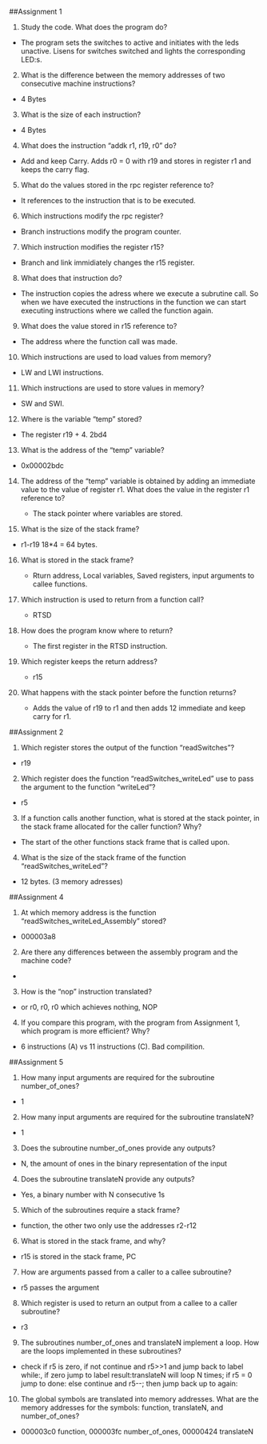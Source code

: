 ##Assignment 1

1. Study the code. What does the program do?
  * The program sets the switches to active and initiates with the leds unactive. Lisens for switches switched and lights the corresponding LED:s.
  
2.  What is the difference between the memory addresses of two consecutive machine instructions?
  * 4 Bytes
  
3. What is the size of each instruction?
  * 4 Bytes
  
4.  What does the instruction “addk r1, r19, r0” do?
  * Add and keep Carry. Adds r0 = 0 with r19 and stores in register r1 and keeps the carry flag.
  
5.  What do the values stored in the rpc register reference to?
  * It references to the instruction that is to be executed.
  
6.  Which instructions modify the rpc register?
  * Branch instructions modify the program counter.
  
7.  Which instruction modifies the register r15?
  * Branch and link immidiately changes the r15 register.
  
8.  What does that instruction do?
  * The instruction copies the adress where we execute a subrutine call. So when we have executed the instructions in the function we can start executing instructions where we called the function again.
  
9. What does the value stored in r15 reference to?
 * The address where the function call was made.
 
10. Which instructions are used to load values from memory? 
  *  LW and LWI instructions.
  
11. Which instructions are used to store values in memory?
   * SW and SWI.

12. Where is the variable “temp” stored?
  * The register r19 + 4. 2bd4
   
13. What is the address of the “temp” variable?
   * 0x00002bdc
   
14. The address of the “temp” variable is obtained by adding an immediate value to the value of register r1. What does the value in the register r1 reference to?
    * The stack pointer where variables are stored.
    
15. What is the size of the stack frame?
   * r1-r19 18*4 = 64 bytes.
   
16. What is stored in the stack frame?
    * Rturn address, Local variables, Saved registers, input arguments to callee functions.
    
17. Which instruction is used to return from a function call?
    * RTSD
     
18. How does the program know where to return?
     * The first register in the RTSD instruction.
      
19. Which register keeps the return address? 
     * r15
       
20. What happens with the stack pointer before the function returns?
     * Adds the value of r19 to r1 and then adds 12 immediate and keep carry for r1.
     
##Assignment 2
1. Which register stores the output of the function “readSwitches”?
 * r19

2. Which register does the function “readSwitches_writeLed” use to pass the argument to the function “writeLed”?
 * r5
 
 3. If a function calls another function, what is stored at the stack pointer, in the stack frame allocated for the caller function? Why?
  * The start of the other functions stack frame that is called upon. 
  
4. What is the size of the stack frame of the function “readSwitches_writeLed”? 
 * 12 bytes. (3 memory adresses)
 
##Assignment 4
1. At which memory address is the function “readSwitches_writeLed_Assembly” stored?
 * 000003a8
 
2. Are there any differences between the assembly program and the machine code?
 * 
3. How is the “nop” instruction translated?
 * or r0, r0, r0 which achieves nothing, NOP
 
4. If you compare this program, with the program from Assignment 1, which program is more efficient? Why?
 * 6 instructions (A) vs 11 instructions (C). Bad compilition.
 
##Assignment 5
1. How many input arguments are required for the subroutine number_of_ones?
 * 1
 
2. How many input arguments are required for the subroutine translateN?
 * 1
 
3. Does the subroutine number_of_ones provide any outputs?
 * N, the amount of ones in the binary representation of the input

4. Does the subroutine translateN provide any outputs?
 * Yes, a binary number with N consecutive 1s

5. Which of the subroutines require a stack frame?
 * function, the other two only use the addresses r2-r12
 
 6. What is stored in the stack frame, and why?
  * r15 is stored in the stack frame, PC
 
 7. How are arguments passed from a caller to a callee subroutine?
  * r5 passes the argument
  
 8. Which register is used to return an output from a callee to a caller subroutine?
  * r3
  
 9. The subroutines number_of_ones and translateN implement a loop. How are the loops implemented in these subroutines?
  * check if r5 is zero, if not continue and r5>>1 and jump back to label while:, if zero jump to label result:translateN will loop N times; if r5 = 0 jump to done: else continue and r5--; then jump back up to again:
 
 10. The global symbols are translated into memory addresses. What are the memory addresses for the symbols: function, translateN, and number_of_ones?
  * 000003c0 function, 000003fc number_of_ones, 00000424 translateN

